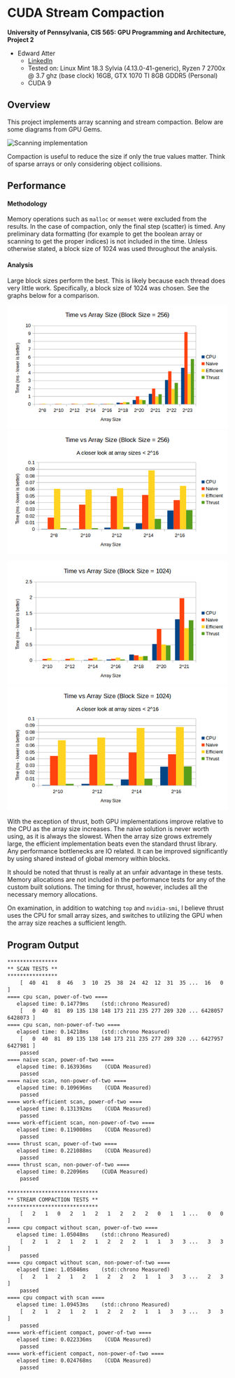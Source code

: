 CUDA Stream Compaction
======================

**University of Pennsylvania, CIS 565: GPU Programming and Architecture, Project 2**

* Edward Atter
  * [LinkedIn](https://www.linkedin.com/in/atter/)
  * Tested on: Linux Mint 18.3 Sylvia (4.13.0-41-generic), Ryzen 7 2700x @ 3.7 ghz (base clock) 16GB, GTX 1070 TI 8GB GDDR5 (Personal)
  * CUDA 9

## Overview

This project implements array scanning and stream compaction. Below are some diagrams from GPU Gems.

![Scanning implementation](img/figure-39-2.jpg)

Compaction is useful to reduce the size if only the true values matter. Think of sparse arrays or only considering object collisions. 

## Performance

#### Methodology

Memory operations such as `malloc` or `memset` were excluded from the results. In the case of compaction, only the final step (scatter) is timed. Any preliminary data formatting (for example to get the boolean array or scanning to get the proper indices) is not included in the time. Unless otherwise stated, a block size of 1024 was used throughout the analysis. 

#### Analysis

Large block sizes perform the best. This is likely because each thread does very little work. Specifically, a block size of 1024 was chosen. See the graphs below for a comparison.

![Time vs Array Size (BS = 256)](img/time-vs-array-bs-256.png) ![Time vs Array Size (BS = 256)](img/time-vs-array-bs-256-zoom.png)

![Time vs Array Size (BS = 1024)](img/time-vs-array-bs-1024.png) ![Time vs Array Size (BS = 1024)](img/time-vs-array-bs-1024-zoom.png)

With the exception of thrust, both GPU implementations improve relative to the CPU as the array size increases. The naive solution is never worth using, as it is always the slowest. When the array size grows extremely large, the efficient implementation beats even the standard thrust library. Any performance bottlenecks are IO related. It can be improved significantly by using shared instead of global memory within blocks. 

It should be noted that thrust is really at an unfair advantage in these tests. Memory allocations are not included in the performance tests for any of the custom built solutions. The timing for thrust, however, includes all the necessary memory allocations. 

On examination, in addition to watching `top` and `nvidia-smi`, I believe thrust uses the CPU for small array sizes, and switches to utilizing the GPU when the array size reaches a sufficient length. 

## Program Output

    ****************
    ** SCAN TESTS **
    ****************
        [  40  41   8  46   3  10  25  38  24  42  12  31  35 ...  16   0 ]
    ==== cpu scan, power-of-two ====
       elapsed time: 0.14779ms    (std::chrono Measured)
        [   0  40  81  89 135 138 148 173 211 235 277 289 320 ... 6428057 6428073 ]
    ==== cpu scan, non-power-of-two ====
       elapsed time: 0.14218ms    (std::chrono Measured)
        [   0  40  81  89 135 138 148 173 211 235 277 289 320 ... 6427957 6427981 ]
        passed 
    ==== naive scan, power-of-two ====
       elapsed time: 0.163936ms    (CUDA Measured)
        passed 
    ==== naive scan, non-power-of-two ====
       elapsed time: 0.109696ms    (CUDA Measured)
        passed 
    ==== work-efficient scan, power-of-two ====
       elapsed time: 0.131392ms    (CUDA Measured)
        passed 
    ==== work-efficient scan, non-power-of-two ====
       elapsed time: 0.119008ms    (CUDA Measured)
        passed 
    ==== thrust scan, power-of-two ====
       elapsed time: 0.221088ms    (CUDA Measured)
        passed 
    ==== thrust scan, non-power-of-two ====
       elapsed time: 0.22096ms    (CUDA Measured)
        passed 

    *****************************
    ** STREAM COMPACTION TESTS **
    *****************************
        [   2   1   0   2   1   2   1   2   2   2   0   1   1 ...   0   0 ]
    ==== cpu compact without scan, power-of-two ====
       elapsed time: 1.05048ms    (std::chrono Measured)
        [   2   1   2   1   2   1   2   2   2   1   1   3   3 ...   3   3 ]
        passed 
    ==== cpu compact without scan, non-power-of-two ====
       elapsed time: 1.05846ms    (std::chrono Measured)
        [   2   1   2   1   2   1   2   2   2   1   1   3   3 ...   2   3 ]
        passed 
    ==== cpu compact with scan ====
       elapsed time: 1.09453ms    (std::chrono Measured)
        [   2   1   2   1   2   1   2   2   2   1   1   3   3 ...   3   3 ]
        passed 
    ==== work-efficient compact, power-of-two ====
       elapsed time: 0.022336ms    (CUDA Measured)
        passed 
    ==== work-efficient compact, non-power-of-two ====
       elapsed time: 0.024768ms    (CUDA Measured)
        passed  
